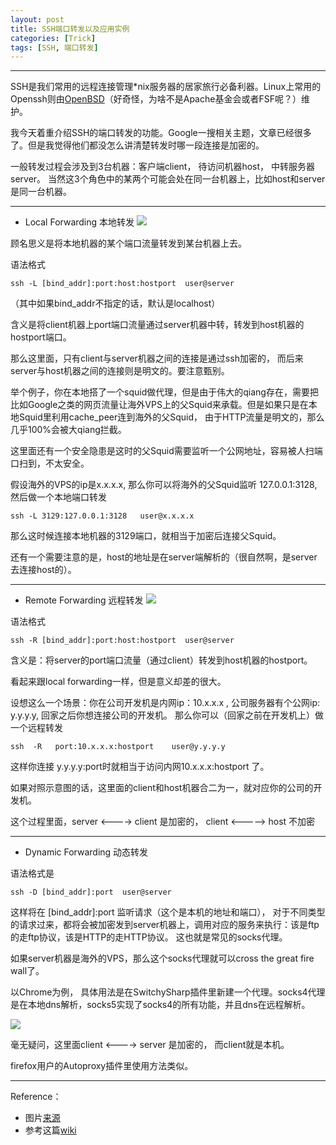 ```yaml
---
layout: post
title: SSH端口转发以及应用实例 
categories: [Trick]
tags: [SSH, 端口转发]
---
```

---------------------------------------

SSH是我们常用的远程连接管理*nix服务器的居家旅行必备利器。Linux上常用的Openssh则由[OpenBSD](http://www.openssh.org/openbsd.html)（好奇怪，为啥不是Apache基金会或者FSF呢？）维护。

我今天着重介绍SSH的端口转发的功能。Google一搜相关主题，文章已经很多了。但是我觉得他们都没怎么讲清楚转发时哪一段连接是加密的。

一般转发过程会涉及到3台机器：客户端client， 待访问机器host， 中转服务器server。 当然这3个角色中的某两个可能会处在同一台机器上，比如host和server是同一台机器。

---------------------------------------
* Local Forwarding 本地转发
![](http://ww4.sinaimg.cn/large/a74ecc4cjw1e3cdfhhrkkj.jpg)

顾名思义是将本地机器的某个端口流量转发到某台机器上去。

语法格式

    ssh -L [bind_addr]:port:host:hostport  user@server

（其中如果bind_addr不指定的话，默认是localhost）

含义是将client机器上port端口流量通过server机器中转，转发到host机器的hostport端口。

那么这里面，只有client与server机器之间的连接是通过ssh加密的， 而后来server与host机器之间的连接则是明文的。要注意甄别。

举个例子，你在本地搭了一个squid做代理，但是由于伟大的qiang存在，需要把比如Google之类的网页流量让海外VPS上的父Squid来承载。但是如果只是在本地Squid里利用cache_peer连到海外的父Squid， 由于HTTP流量是明文的，那么几乎100%会被大qiang拦截。 

这里面还有一个安全隐患是这时的父Squid需要监听一个公网地址，容易被人扫端口扫到，不太安全。

假设海外的VPS的ip是x.x.x.x, 那么你可以将海外的父Squid监听 127.0.0.1:3128, 然后做一个本地端口转发  

    ssh -L 3129:127.0.0.1:3128   user@x.x.x.x

那么这时候连接本地机器的3129端口，就相当于加密后连接父Squid。

还有一个需要注意的是，host的地址是在server端解析的（很自然啊，是server去连接host的）。 


---------------------------------------
* Remote Forwarding 远程转发
![](http://ww3.sinaimg.cn/large/a74eed94jw1e3cdg6zr0pj.jpg)

语法格式

    ssh -R [bind_addr]:port:host:hostport  user@server

含义是：将server的port端口流量（通过client）转发到host机器的hostport。

看起来跟local forwarding一样，但是意义却差的很大。

设想这么一个场景：你在公司开发机是内网ip：10.x.x.x , 公司服务器有个公网ip: y.y.y.y,   回家之后你想连接公司的开发机。 那么你可以（回家之前在开发机上）做一个远程转发 

    ssh  -R   port:10.x.x.x:hostport    user@y.y.y.y    

这样你连接 y.y.y.y:port时就相当于访问内网10.x.x.x:hostport 了。  

如果对照示意图的话，这里面的client和host机器合二为一，就对应你的公司的开发机。

这个过程里面，server <----> client 是加密的， client <----->  host 不加密


---------------------------------------

* Dynamic Forwarding 动态转发

语法格式是

    ssh -D [bind_addr]:port  user@server

这样将在 [bind_addr]:port 监听请求（这个是本机的地址和端口）， 对于不同类型的请求过来，都将会被加密发到server机器上，调用对应的服务来执行：该是ftp的走ftp协议，该是HTTP的走HTTP协议。 这也就是常见的socks代理。

如果server机器是海外的VPS，那么这个socks代理就可以cross the great fire wall了。

以Chrome为例， 具体用法是在SwitchySharp插件里新建一个代理。socks4代理是在本地dns解析，socks5实现了socks4的所有功能，并且dns在远程解析。

![](http://ww3.sinaimg.cn/large/a74e55b4jw1e3ceisa4jfj.jpg)

毫无疑问，这里面client <---->  server 是加密的， 而client就是本机。

firefox用户的Autoproxy插件里使用方法类似。

---------------------------------------

Reference：

* 图片[来源](http://www.dirk-loss.de/ssh-port-forwarding.png)
* 参考这篇[wiki](http://linux-wiki.cn/wiki/zh-hans/SSH%E7%AB%AF%E5%8F%A3%E8%BD%AC%E5%8F%91%EF%BC%88%E9%9A%A7%E9%81%93%EF%BC%89)

